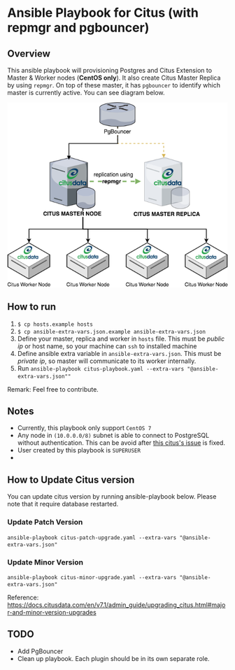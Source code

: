 # Ansible Playbook for Citus (with repmgr and pgbouncer)

## Overview
This ansible playbook will provisioning Postgres and Citus Extension to Master & Worker nodes (**CentOS only**). It also create Citus Master Replica by using `repmgr`. On top of these master, it has `pgbouncer` to identify which master is currently active. You can see diagram below.

![Citus with repmgr and PgBouncer Diagram](./docs/diagram.png)

## How to run
1. `$ cp hosts.example hosts`
2. `$ cp ansible-extra-vars.json.example ansible-extra-vars.json`
3. Define your master, replica and worker  in `hosts` file. This must be *public ip* or host name, so your machine can `ssh` to installed machine
4. Define ansible extra variable in `ansible-extra-vars.json`. This must be *private ip*, so master will communicate to its worker internally.
5. Run `ansible-playbook citus-playbook.yaml --extra-vars "@ansible-extra-vars.json""`

Remark: Feel free to contribute.

## Notes
- Currently, this playbook only support `CentOS 7`
- Any node in `(10.0.0.0/8)` subnet is able to connect to PostgreSQL without authentication. This can be avoid after [this citus's issue](https://github.com/citusdata/citus/issues/1822) is fixed.
- User created by this playbook is `SUPERUSER`
- 
## How to Update Citus version

You can update citus version by running ansible-playbook below. Please note that it require database restarted.

### Update Patch Version
```
ansible-playbook citus-patch-upgrade.yaml --extra-vars "@ansible-extra-vars.json"
```

### Update Minor Version
```
ansible-playbook citus-minor-upgrade.yaml --extra-vars "@ansible-extra-vars.json"
```

Reference: https://docs.citusdata.com/en/v7.1/admin_guide/upgrading_citus.html#major-and-minor-version-upgrades


## TODO
- Add PgBouncer
- Clean up playbook. Each plugin should be in its own separate role.
